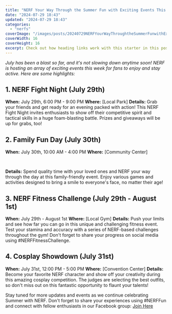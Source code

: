 ```yaml
---
title: "NERF Your Way Through the Summer Fun with Exciting Events This Week!"
date: "2024-07-29 18:43"
updated: "2024-07-29 18:43"
categories:
  - "nerfs"
coverImage: "/images/posts/20240729NERFYourWayThroughtheSummerFunwithExcitingEventsThisWeek_1.jpg"
coverWidth: 16
coverHeight: 16
excerpt: Check out how heading links work with this starter in this post.
---
```


<script>
  import { base } from '$app/paths';
</script>


*July has been a blast so far, and it's not slowing down anytime soon! NERF is hosting an array of exciting events this week for fans to enjoy and stay active. Here are some highlights:*

## 1. NERF Fight Night (July 29th)
**When:** July 29th, 6:00 PM - 9:00 PM
**Where:** [Local Park]
**Details:** Grab your friends and get ready for an evening packed with action! This NERF Fight Night invites enthusiasts to show off their competitive spirit and tactical skills in a huge foam-blasting battle. Prizes and giveaways will be up for grabs, too!
 
## 2. Family Fun Day (July 30th)
**When:** July 30th, 10:00 AM - 4:00 PM
**Where:** [Community Center]

<img class="inline object-contain w-full my-4" src="{base}/images/posts/20240729NERFYourWayThroughtheSummerFunwithExcitingEventsThisWeek_2.jpg" alt="" style="aspect-ratio: 16 / 16;" width="16" height="16">

**Details:** Spend quality time with your loved ones and NERF your way through the day at this family-friendly event. Enjoy various games and activities designed to bring a smile to everyone's face, no matter their age!
 
## 3. NERF Fitness Challenge (July 29th - August 1st)
**When:** July 29th - August 1st
**Where:** [Local Gym]
**Details:** Push your limits and see how far you can go in this unique and challenging fitness event. Test your stamina and accuracy with a series of NERF-based challenges throughout the gym! Don't forget to share your progress on social media using #NERFFitnessChallenge. 
 
## 4. Cosplay Showdown (July 31st)
**When:** July 31st, 12:00 PM - 5:00 PM
**Where:** [Convention Center]
**Details:** Become your favorite NERF character and show off your creativity during this amazing cosplay competition. The judges are selecting the best outfits, so don't miss out on this fantastic opportunity to flaunt your talents!
 
Stay tuned for more updates and events as we continue celebrating Summer with NERF. Don't forget to share your experiences using #NERFFun and connect with fellow enthusiasts in our Facebook group: [Join Here](https://www.facebook.com/groups/NERFCommunity/)